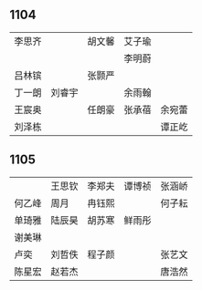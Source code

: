 ## 1104
|     |     |     |     |     |
| --- | --- | --- | --- | --- |
| 李思齐 |  | 胡文馨 | 艾子瑜 |  |
|  |  |  | 李明蔚 |  |
| 吕林镔 |  | 张颢严 |  |  |
| 丁一朗 | 刘睿宇 |  | 余雨翰 |  |
| 王宸奥 |  | 任朗豪 | 张承蓓 | 余宛蕾 |
| 刘泽栋 |  |  |  | 谭正屹 |

## 1105
|     |     |     |     |     |
| --- | --- | --- | --- | --- |
|  | 王思钦 | 李郑夫 | 谭博祯 | 张涵峤 |
| 何乙峰 | 周月 | 冉钰熙 |  | 何子耘 |
| 单琦雅 | 陆辰昊 | 胡苏寒 | 鲜雨彤 |  |
| 谢美琳 |  |  |  |  |
| 卢奕 | 刘哲佚 | 程子颜 |  | 张艺文 |
| 陈星宏 | 赵若杰 |  |  | 唐浩然 |

